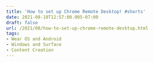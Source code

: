 ```yaml
---
title: 'How to set up Chrome Remote Desktop! #shorts'
date: 2021-08-10T12:57:00.005-07:00
draft: false
url: /2021/08/how-to-set-up-chrome-remote-desktop.html
tags: 
- Wear OS and Android
- Windows and Surface
- Content Creation
---
```


